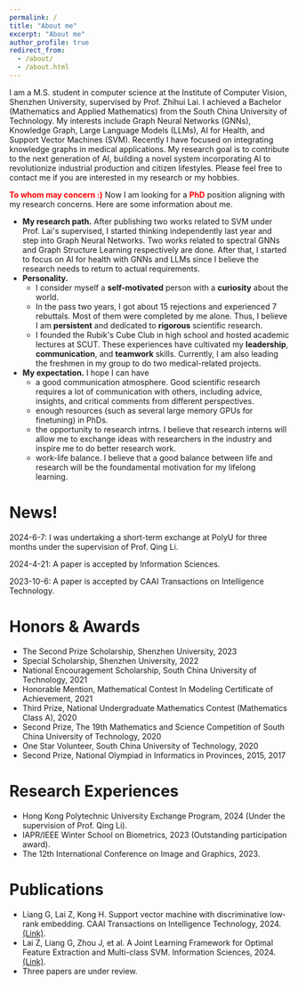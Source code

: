 ```yaml
---
permalink: /
title: "About me"
excerpt: "About me"
author_profile: true
redirect_from: 
  - /about/
  - /about.html
---
```


I am a M.S. student in computer science at the Institute of Computer Vision, Shenzhen University, supervised by Prof. Zhihui Lai. I achieved a Bachelor (Mathematics and Applied Mathematics) from the South China University of Technology. My interests include Graph Neural Networks (GNNs), Knowledge Graph, Large Language Models (LLMs), AI for Health, and Support Vector Machines (SVM). Recently I have focused on integrating knowledge graphs in medical applications. My research goal is to contribute to the next generation of AI, building a novel system incorporating AI to revolutionize industrial production and citizen lifestyles.
Please feel free to contact me if you are interested in my research or my hobbies.

**<font color=red>To whom may concern :)</font>**
Now I am looking for a **<font color=red>PhD</font>** position aligning with my research concerns. 
Here are some information about me.
* **My research path.** After publishing two works related to SVM under Prof. Lai's supervised, I started thinking independently last year and step into Graph Neural Networks. Two works related to spectral GNNs and Graph Structure Learning respectively are done. After that, I started to focus on AI for health with GNNs and LLMs since I believe the research needs to return to actual requirements.
* **Personality.** 
  + I consider myself a **self-motivated** person with a **curiosity** about the world.
  + In the pass two years, I got about 15 rejections and experienced 7 rebuttals. Most of them were completed by me alone. Thus, I believe I am **persistent** and dedicated to **rigorous** scientific research.
  + I founded the Rubik's Cube Club in high school and hosted academic lectures at SCUT. These experiences have cultivated my **leadership**, **communication**, and **teamwork** skills. Currently, I am also leading the freshmen in my group to do two medical-related projects.
* **My expectation.** I hope I can have 
  + a good communication atmosphere. Good scientific research requires a lot of communication with others, including advice, insights, and critical comments from different perspectives.
  + enough resources (such as several large memory GPUs for finetuning) in PhDs.
  + the opportunity to research intrns. I believe that research interns will allow me to exchange ideas with researchers in the industry and inspire me to do better research work.
  + work-life balance. I believe that a good balance between life and research will be the foundamental motivation for my lifelong learning.

News!
======
2024-6-7: I was undertaking a short-term exchange at PolyU for three months under the supervision of Prof. Qing Li.

2024-4-21: A paper is accepted by Information Sciences.

2023-10-6: A paper is accepted by CAAI Transactions on Intelligence Technology.

Honors & Awards
======
* The Second Prize Scholarship, Shenzhen University, 2023
* Special Scholarship, Shenzhen University, 2022
* National Encouragement Scholarship, South China University of Technology, 2021
* Honorable Mention, Mathematical Contest In Modeling Certificate of Achievement, 2021
* Third Prize, National Undergraduate Mathematics Contest (Mathematics Class A), 2020
* Second Prize, The 19th Mathematics and Science Competition of South China University of Technology, 2020
* One Star Volunteer, South China University of Technology, 2020
* Second Prize, National Olympiad in Informatics in Provinces, 2015, 2017

Research Experiences
======
* Hong Kong Polytechnic University Exchange Program, 2024 (Under the supervision of Prof. Qing Li).
* IAPR/IEEE Winter School on Biometrics, 2023 (Outstanding participation award).
* The 12th International Conference on Image and Graphics, 2023.

Publications
======
* Liang G, Lai Z, Kong H. Support vector machine with discriminative low‐rank embedding. CAAI Transactions on Intelligence Technology, 2024. [(Link)](https://ietresearch.onlinelibrary.wiley.com/doi/10.1049/cit2.12329).
* Lai Z, Liang G, Zhou J, et al. A Joint Learning Framework for Optimal Feature Extraction and Multi-class SVM. Information Sciences, 2024. [(Link)](https://www.sciencedirect.com/science/article/abs/pii/S0020025524005693).
* Three papers are under review.